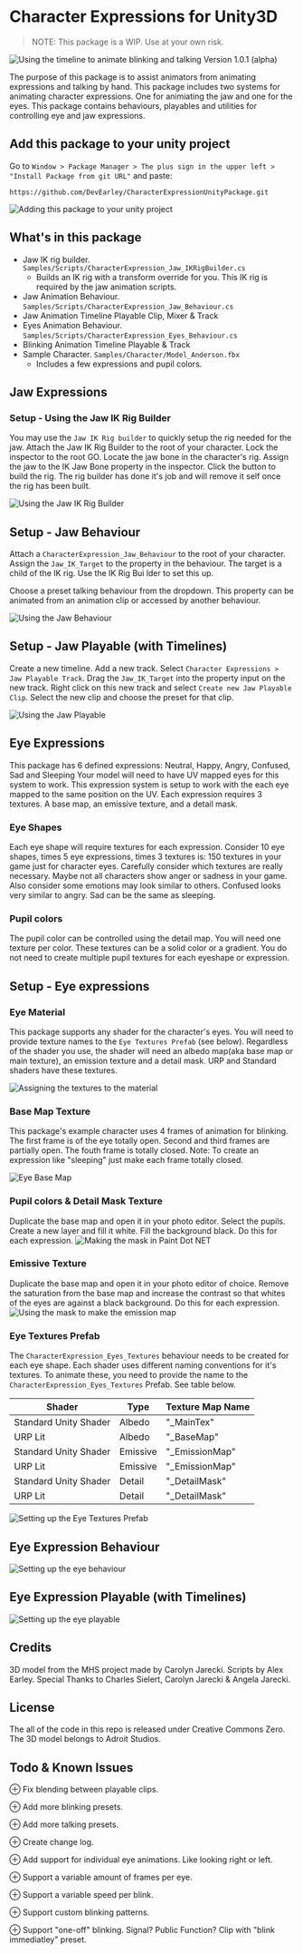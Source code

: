 # Character Expressions for Unity3D
> NOTE: This package is a WIP. Use at your own risk.

![Using the timeline to animate blinking and talking](https://i.imgur.com/l4inYO2.gif)
Version 1.0.1 (alpha)

The purpose of this package is to assist animators from animating expressions and talking by hand. This package includes two systems for animating character expressions. One for animiating the jaw and one for the eyes. This package contains behaviours, playables and utilities for controlling eye and jaw expressions.

## Add this package to your unity project
Go to ```Window > Package Manager > The plus sign in the upper left > "Install Package from git URL"``` and paste:
```
https://github.com/DevEarley/CharacterExpressionUnityPackage.git
```
![Adding this package to your unity project](https://i.imgur.com/431oi6l.gif)

## What's in this package
- Jaw IK rig builder. `Samples/Scripts/CharacterExpression_Jaw_IKRigBuilder.cs`
	- Builds an IK rig with a transform override for you. This IK rig is required by the jaw animation scripts.
- Jaw Animation Behaviour. `Samples/Scripts/CharacterExpression_Jaw_Behaviour.cs`
- Jaw Animation Timeline Playable Clip, Mixer & Track
- Eyes Animation Behaviour. `Samples/Scripts/CharacterExpression_Eyes_Behaviour.cs`
- Blinking Animation Timeline Playable & Track
- Sample Character. `Samples/Character/Model_Anderson.fbx`
	- Includes a few expressions and pupil colors.

## Jaw Expressions
### Setup - Using the Jaw IK Rig Builder
You may use the `Jaw IK Rig builder` to quickly setup the rig needed for the jaw. 
Attach the Jaw IK Rig Builder to the root of your character. Lock the inspector to the root GO. Locate the jaw bone in the character's rig. Assign the jaw to the IK Jaw Bone property in the inspector. Click the button to build the rig. The rig builder has done it's job and will remove it self once the rig has been built. 

![Using the Jaw IK Rig Builder](https://i.imgur.com/Q7njccg.gif)

## Setup - Jaw Behaviour
Attach a `CharacterExpression_Jaw_Behaviour` to the root of your character. Assign the `Jaw_IK_Target` to the property in the behaviour. The target is a child of the IK rig. Use the IK Rig Bui	lder to set this up.

Choose a preset talking behaviour from the dropdown. This property can be animated from an animation clip or accessed by another behaviour.

![Using the Jaw Behaviour](https://i.imgur.com/RJmmCIJ.gif)

## Setup - Jaw Playable (with Timelines)
Create a new timeline. Add a new track. Select `Character Expressions > Jaw Playable Track`. Drag the `Jaw_IK_Target` into the property input on the new track. Right click on this new track and select `Create new Jaw Playable Clip`. Select the new clip and choose the preset for that clip.

![Using the Jaw Playable](https://i.imgur.com/hpyIXR4.gif)

## Eye Expressions
This package has 6 defined expressions: Neutral, Happy, Angry, Confused, Sad and Sleeping Your model will need to have UV mapped eyes for this system to work.
This expression system is setup to work with the each eye mapped to the same position on the UV. 
Each expression requires 3 textures. A base map, an emissive texture, and a detail mask. 

### Eye Shapes
Each eye shape will require textures for each expression. Consider 10 eye shapes, times 5 eye expressions, times 3 textures is: 150 textures in your game just for character eyes. Carefully consider which textures are really necessary. Maybe not all characters show anger or sadness in your game. Also consider some emotions may look similar to others. Confused looks very similar to angry. Sad can be the same as sleeping.

### Pupil colors
The pupil color can be controlled using the detail map. You will need one texture per color. These textures can be a solid color or a gradient. You do not need to create multiple pupil textures for each eyeshape or expression. 

## Setup - Eye expressions 
### Eye Material
This package supports any shader for the character's eyes. You will need to provide texture names to the `Eye Textures Prefab` (see below). Regardless of the shader you use, the shader will need an albedo map(aka base map or main texture), an emission texture and a detail mask. URP and Standard shaders have these textures.

![Assigning the textures to the material](https://i.imgur.com/lm8R11I.gif)

### Base Map Texture
This package's example character uses 4 frames of animation for blinking. The first frame is of the eye totally open. Second and third frames are partially open. The fouth frame is totally closed. Note: To create an expression like "sleeping" just make each frame totally closed. 

![Eye Base Map](https://i.imgur.com/7FzdBTa.png)

### Pupil colors & Detail Mask Texture
Duplicate the base map and open it in your photo editor. Select the pupils. Create a new layer and fill it white. Fill the background black. Do this for each expression.
![Making the mask in Paint Dot NET](https://i.imgur.com/h3L70K9.gif)
### Emissive Texture
Duplicate the base map and open it in your photo editor of choice. Remove the saturation from the base map and increase the contrast so that whites of the eyes are against a black background. Do this for each expression.
![Using the mask to make the emission map](https://i.imgur.com/OSAhaUJ.gif)

### Eye Textures Prefab 
The `CharacterExpression_Eyes_Textures` behaviour needs to be created for each eye shape.
Each shader uses different naming conventions for it's textures. To animate these, you need to provide the name to the `CharacterExpression_Eyes_Textures` Prefab. See table below.


|Shader | Type | Texture Map Name|
|--|--|--|
|Standard Unity Shader|Albedo| "_MainTex" |
|URP Lit | Albedo| "_BaseMap"|
|Standard Unity Shader|Emissive| "_EmissionMap" |
|URP Lit|Emissive| "_EmissionMap"|
|Standard Unity Shader|Detail| "_DetailMask" |
|URP Lit|Detail| "_DetailMask"|

![Setting up the Eye Textures Prefab](https://i.imgur.com/YWkq1eu.gif)


## Eye Expression Behaviour
![Setting up the eye behaviour](https://i.imgur.com/DWiKMyw.gif)

## Eye Expression Playable (with Timelines)
![Setting up the eye playable](https://i.imgur.com/hjMrpyP.gif)

## Credits
3D model from the MHS project made by Carolyn Jarecki. Scripts by Alex Earley. Special Thanks to Charles Sielert, Carolyn Jarecki & Angela Jarecki.

## License
The all of the code in this repo is released under Creative Commons Zero. The 3D model belongs to Adroit Studios.

## Todo & Known Issues
⊕ Fix blending between playable clips.

⊕ Add more blinking presets.

⊕ Add more talking presets.

⊕ Create change log. 

⊕ Add support for individual eye animations. Like looking right or left.

⊕ Support a variable amount of frames per eye.

⊕ Support a variable speed per blink.

⊕ Support custom blinking patterns.

⊕ Support "one-off" blinking. Signal? Public Function? Clip with "blink immediatley" preset.

